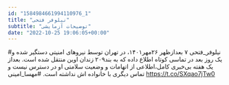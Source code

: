 ```yaml
---
id: "1584984661994110976_1"
title: "نیلوفر فتحی"
subtitle: "توضیحات آزمایشی"
date: "2022-10-25 19:06:05+00:00"
---
```

#نیلوفر_فتحی ۷ بعدازظهر ۲۶مهر۱۴۰۱، در تهران توسط نیروهای امنیتی دستگیر شده و یک روز بعد در تماسی کوتاه اطلاع داده که به بند۲۰۹ زندان اوین منتقل شده است.
بعداز یک هفته بی‌خبری کامل،اطلاعی از اتهامات و وضعیت سلامتی او در دسترس نیست و تماس دیگری با خانواده اش نداشته است.
#مهسا_امینی https://t.co/SXqao7jTw0
